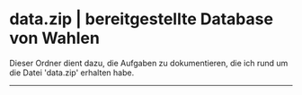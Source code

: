# data.zip | bereitgestellte Database von Wahlen 

Dieser Ordner dient dazu, die Aufgaben zu dokumentieren, die ich rund um die Datei 'data.zip' erhalten habe.

---
